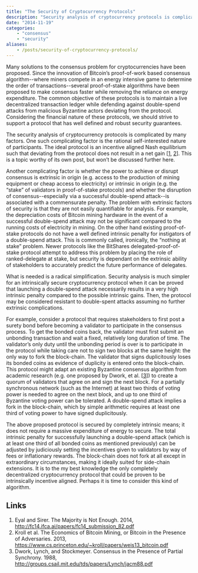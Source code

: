 ```yaml
---
title: "The Security of Cryptocurrency Protocols"
description: "Security analysis of cryptocurrency protocols is complicated by incentive-alignment and extrinsic factors.  A look at more robust security guarantees"
date: "2014-11-19"
categories: 
    - "consensus"
    - "security"
aliases:
    - /posts/security-of-cryptocurrency-protocols/
---
```


Many solutions to the consensus problem for cryptocurrencies have been proposed.  Since the innovation of Bitcoin’s proof-of-work based consensus algorithm--where miners compete in an energy intensive game to determine the order of transactions--several proof-of-stake algorithms have been proposed to make consensus faster while removing the reliance on energy expenditure.  The common objective of these protocols is to maintain a live decentralized transaction ledger while defending against double-spend attacks from malicious Byzantine actors deviating from the protocol.  Considering the financial nature of these protocols, we should strive to support a protocol that has well defined and robust security guarantees.

The security analysis of cryptocurrency protocols is complicated by many factors.   One such complicating factor is the rational self-interested nature of participants.  The ideal protocol is an incentive aligned Nash equilibrium such that deviating from the protocol does not result in a net gain \[[1](http://fc14.ifca.ai/papers/fc14_submission_82.pdf), [2](https://www.cs.princeton.edu/~kroll/papers/weis13_bitcoin.pdf)\].  This is a topic worthy of its own post, but won’t be discussed further here.

Another complicating factor is whether the power to achieve or disrupt consensus is extrinsic in origin (e.g. access to the production of mining equipment or cheap access to electricity) or intrinsic in origin (e.g. the “stake” of validators in proof-of-stake protocols) and whether the disruption of consensus--especially via a successful double-spend attack--is associated with a commensurate penalty.  The problem with extrinsic factors of security is that they are not easily quantifiable for analysis.  For example, the depreciation costs of Bitcoin mining hardware in the event of a successful double-spend attack may not be significant compared to the running costs of electricity in mining.  On the other hand existing proof-of-stake protocols do not have a well defined intrinsic penalty for instigators of a double-spend attack.  This is commonly called, ironically, the “nothing at stake” problem.  Newer protocols like the BitShares delegated-proof-of-stake protocol attempt to address this problem by placing the role of ranked-delegate at stake, but security is dependant on the extrinsic ability of stakeholders to accurately predict the future performance of delegates.

What is needed is a radical simplification.  Security analysis is much simpler for an intrinsically secure cryptocurrency protocol when it can be proved that launching a double-spend attack necessarily results in a very high intrinsic penalty compared to the possible intrinsic gains.  Then, the protocol may be considered resistant to double-spent attacks assuming no further extrinsic complications.

For example, consider a protocol that requires stakeholders to first post a surety bond before becoming a validator to participate in the consensus process.  To get the bonded coins back, the validator must first submit an unbonding transaction and wait a fixed, relatively long duration of time.  The validator’s only duty until the unbonding period is over is to participate in the protocol while taking care not to sign two blocks at the same height: the only way to fork the block-chain.  The validator that signs duplicitously loses its bonded coins as evidence of duplicity is entered onto the block-chain.  This protocol might adapt an existing Byzantine consensus algorithm from academic research (e.g. one proposed by Dwork, et al. \[[3](http://groups.csail.mit.edu/tds/papers/Lynch/jacm88.pdf)\]) to create a quorum of validators that agree on and sign the next block.  For a partially synchronous network (such as the Internet) at least two thirds of voting power is needed to agree on the next block, and up to one third of Byzantine voting power can be tolerated.  A double-spend attack implies a fork in the block-chain, which by simple arithmetic requires at least one third of voting power to have signed duplicitously.

The above proposed protocol is secured by completely intrinsic means; it does not require a massive expenditure of energy to secure.  The total intrinsic penalty for successfully launching a double-spend attack (which is at least one third of all bonded coins as mentioned previously) can be adjusted by judiciously setting the incentives given to validators by way of fees or inflationary rewards.  The block-chain does not fork at all except in extraordinary circumstances, making it ideally suited for side-chain extensions.  It is to the my best knowledge the only completely decentralized cryptocurrency protocol that could be proven to be intrinsically incentive aligned.  Perhaps it is time to consider this kind of algorithm.

## Links

1. Eyal and Sirer.  The Majority is Not Enough. 2014, http://fc14.ifca.ai/papers/fc14_submission_82.pdf
2. Kroll et al.  The Economics of Bitcoin Mining, or Bitcoin in the Presence of Adversaries. 2013, https://www.cs.princeton.edu/~kroll/papers/weis13_bitcoin.pdf
3. Dwork, Lynch, and Stockmeyer.  Consensus in the Presence of Partial Synchrony. 1988, http://groups.csail.mit.edu/tds/papers/Lynch/jacm88.pdf
